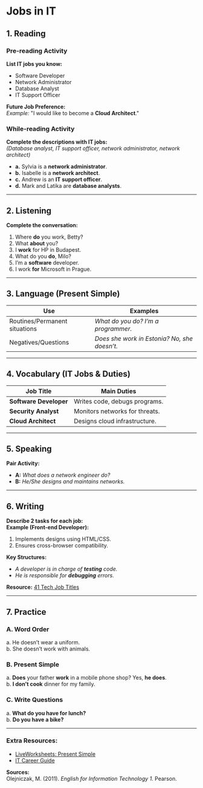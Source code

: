 # Jobs in IT

## 1. Reading
### Pre-reading Activity  
**List IT jobs you know:**  
- Software Developer  
- Network Administrator  
- Database Analyst  
- IT Support Officer  

**Future Job Preference:**  
*Example:* "I would like to become a **Cloud Architect**."

### While-reading Activity  
**Complete the descriptions with IT jobs:**  
*(Database analyst, IT support officer, network administrator, network architect)*  

- **a.** Sylvia is a **network administrator**.  
- **b.** Isabelle is a **network architect**.  
- **c.** Andrew is an **IT support officer**.  
- **d.** Mark and Latika are **database analysts**.  

---

## 2. Listening  
**Complete the conversation:**  
1. Where **do** you work, Betty?  
2. What **about** you?  
3. I **work** for HP in Budapest.  
4. What do you **do**, Milo?  
5. I’m a **software** developer.  
6. I work **for** Microsoft in Prague.  

---

## 3. Language (Present Simple)  
| Use | Examples |  
|------|----------|  
| Routines/Permanent situations | *What do you do? I’m a programmer.* |  
| Negatives/Questions | *Does she work in Estonia? No, she doesn’t.* |  

---

## 4. Vocabulary (IT Jobs & Duties)  
| Job Title | Main Duties |  
|-----------|-------------|  
| **Software Developer** | Writes code, debugs programs. |  
| **Security Analyst** | Monitors networks for threats. |  
| **Cloud Architect** | Designs cloud infrastructure. |  

---

## 5. Speaking  
**Pair Activity:**  
- **A:** *What does a network engineer do?*  
- **B:** *He/She designs and maintains networks.*  

---

## 6. Writing  
**Describe 2 tasks for each job:**  
**Example (Front-end Developer):**  
1. Implements designs using HTML/CSS.  
2. Ensures cross-browser compatibility.  

**Key Structures:**  
- *A developer is in charge of **testing** code.*  
- *He is responsible for **debugging** errors.*  

**Resource:** [41 Tech Job Titles](https://skillcrush.com/blog/41-tech-job-titles/)  

---

## 7. Practice  
### A. Word Order  
a. He doesn’t wear a uniform.  
b. She doesn’t work with animals.  

### B. Present Simple  
a. **Does** your father **work** in a mobile phone shop? Yes, **he does**.  
b. **I don’t cook** dinner for my family.  

### C. Write Questions  
a. **What do you have for lunch?**  
b. **Do you have a bike?**  

---

### Extra Resources:  
- [LiveWorksheets: Present Simple](https://www.liveworksheets.com/w/en/english-language/1403203)  
- [IT Career Guide](https://www.naukri.com/campus/career-guidance/it-jobs-and-career-opportunities)  

**Sources:**  
Olejniczak, M. (2011). *English for Information Technology 1*. Pearson.  
